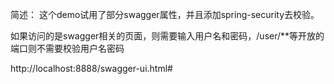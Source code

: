 简述：
这个demo试用了部分swagger属性，并且添加spring-security去校验。 

如果访问的是swagger相关的页面，则需要输入用户名和密码，/user/**等开放的端口则不需要校验用户名密码

http://localhost:8888/swagger-ui.html#


